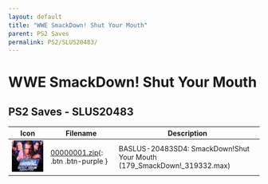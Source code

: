 ```yaml
---
layout: default
title: "WWE SmackDown! Shut Your Mouth"
parent: PS2 Saves
permalink: PS2/SLUS20483/
---
```

# WWE SmackDown! Shut Your Mouth

## PS2 Saves - SLUS20483

| Icon | Filename | Description |
|------|----------|-------------|
| ![WWE SmackDown! Shut Your Mouth](icon0.png) | [00000001.zip](00000001.zip){: .btn .btn-purple } | BASLUS-20483SD4: SmackDown!Shut Your Mouth (179_SmackDown!_319332.max) |
